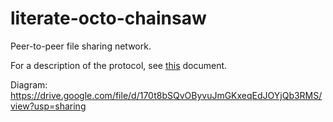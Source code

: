 # literate-octo-chainsaw

Peer-to-peer file sharing network.

For a description of the protocol, see [this](./docs/notes.md) document.

Diagram: https://drive.google.com/file/d/170t8bSQvOByvuJmGKxeqEdJOYjQb3RMS/view?usp=sharing
